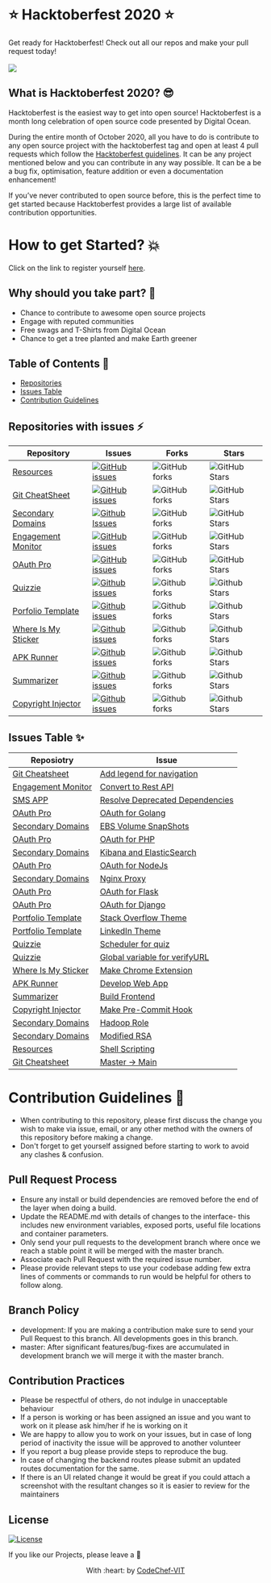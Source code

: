 <h1>
 ⭐️ Hacktoberfest 2020 ⭐️
</h1>
Get ready for Hacktoberfest! Check out all our repos and make your pull request today!
<br> 

<br>
<img src="https://embed-fastly.wistia.com/deliveries/49bd387c40e2c5aada92abdf973bc46d.webp?image_crop_resized=960x540">

<h2>
 What is Hacktoberfest 2020? 😎
</h2>
Hacktoberfest is the easiest way to get into open source! Hacktoberfest is a month long celebration of open source code presented by Digital Ocean.

During the entire month of October 2020, all you have to do is contribute to any open source project with the hacktoberfest tag and open at least 4 pull requests which follow the [Hacktoberfest guidelines](https://hacktoberfest.digitalocean.com/hacktoberfest-update?updated). It can be any project mentioned below and you can contribute in any way possible. It can be a be a bug fix, optimisation, feature addition or even a documentation enhancement! 

If you’ve never contributed to open source before, this is the perfect time to get started because Hacktoberfest provides a large list of available contribution opportunities.

<h1>
How to get Started? 💥 
</h1>

Click on the link to register yourself [here](https://hacktoberfest.digitalocean.com/).

## Why should you take part? 🙌 
- Chance to contribute to awesome open source projects 
- Engage with reputed communities
- Free swags and T-Shirts from Digital Ocean
- Chance to get a tree planted and make Earth greener

## Table of Contents 💃
* [Repositories](#repositories-with-issues-%EF%B8%8F)
* [Issues Table](#issues-table--)
* [Contribution Guidelines](#contribution-guidelines--)


## Repositories with issues ⚡️ 
| Repository | Issues | Forks | Stars | 
|---- | ----- | ----- | ---- | 
| [Resources](https://github.com/CodeChefVIT/resources) | [![GitHub issues](https://img.shields.io/github/issues/CodeChefVIT/resources?color=orange)](https://github.com/CodeChefVIT/resources/issues) | 	![GitHub forks](https://img.shields.io/github/forks/CodeChefVIT/resources?color=yellow) | ![GitHub Stars](https://img.shields.io/github/stars/CodeChefVIT/resources?color=green)|
| [Git CheatSheet](https://github.com/CodeChefVIT/git-cheatsheet) | [![GitHub issues](https://img.shields.io/github/issues/CodeChefVIT/git-cheatsheet?color=orange)](https://github.com/CodeChefVIT/git-cheatsheet/issues) | ![GitHub forks](https://img.shields.io/github/forks/CodeChefVIT/git-cheatsheet?color=yellow) | ![GitHub Stars](https://img.shields.io/github/stars/CodeChefVIT/git-cheatsheet?color=green) |
| [Secondary Domains](https://github.com/CodeChefVIT/Secondary-Domain-Tasks-20) | [![Github Issues](https://img.shields.io/github/issues/CodeChefVIT/Secondary-Domain-Tasks-20?color=orange)](https://github.com/CodeChefVIT/Secondary-Domain-Tasks-20/issues) | ![GitHub forks](https://img.shields.io/github/forks/CodeChefVIT/Secondary-Domain-Tasks-20?color=yellow) | ![GitHub Stars](https://img.shields.io/github/stars/CodeChefVIT/Secondary-Domain-Tasks-20?color=green)
| [Engagement Monitor](https://github.com/CodeChefVIT/Engagement-Monitor) | [![GitHub issues](https://img.shields.io/github/issues/CodeChefVIT/Engagement-Monitor?color=orange)](https://github.com/CodeChefVIT/Engagement-Monitor/issues) | ![GitHub forks](https://img.shields.io/github/forks/CodeChefVIT/Engagement-Monitor?color=yellow) | ![GitHub Stars](https://img.shields.io/github/stars/CodeChefVIT/Engagement-Monitor?color=green) |
| [OAuth Pro](https://github.com/CodeChefVIT/OAuth-Pro) | [![GitHub issues](https://img.shields.io/github/issues/CodeChefVIT/OAuth-Pro?color=orange)](https://github.com/CodeChefVIT/OAuth-Pro/issues) | ![GitHub forks](https://img.shields.io/github/forks/CodeChefVIT/OAuth-Pro?color=yellow) | ![GitHub Stars](https://img.shields.io/github/stars/CodeChefVIT/OAuth-Pro?color=green) | 
| [Quizzie](https://github.com/CodeChefVIT/Quizzie) | [![Github issues](https://img.shields.io/github/issues/CodeChefVIT/Quizzie?color=orange)](https://github.com/CodeChefVIT/Quizzie/issues) | ![Github forks](https://img.shields.io/github/forks/CodeChefVIT/Quizzie?color=yellow) | ![Github Stars](https://img.shields.io/github/stars/CodeChefVIT/Quizzie?color=yellow) |
| [Porfolio Template](https://github.com/CodeChefVIT/Portfolio-Template) | [![Github issues](https://img.shields.io/github/issues/CodeChefVIT/Portfolio-Template?color=orange)](https://github.com/CodeChefVIT/Portfolio-Template/issues) | ![Github forks](https://img.shields.io/github/forks/CodeChefVIT/Portfolio-Template?color=yellow) | ![Github Stars](https://img.shields.io/github/stars/CodeChefVIT/Portfolio-Template?color=yellow) |
| [Where Is My Sticker](https://github.com/CodeChefVIT/Where-Is-My-Sticker) | [![Github issues](https://img.shields.io/github/issues/CodeChefVIT/Where-Is-My-Sticker?color=orange)](https://github.com/CodeChefVIT/Portfolio-Template/issues) | ![Github forks](https://img.shields.io/github/forks/CodeChefVIT/Where-Is-My-Sticker?color=yellow) | ![Github Stars](https://img.shields.io/github/stars/CodeChefVIT/Where-Is-My-Sticker?color=yellow) |
| [APK Runner](https://github.com/CodeChefVIT/APK-Runner) | [![Github issues](https://img.shields.io/github/issues/CodeChefVIT/APK-Runner?color=orange)](https://github.com/CodeChefVIT/APK-Runner/issues) | ![Github forks](https://img.shields.io/github/forks/CodeChefVIT/APK-Runner?color=yellow) | ![Github Stars](https://img.shields.io/github/stars/CodeChefVIT/APK-Runner?color=yellow) |
| [Summarizer](https://github.com/CodeChefVIT/Summarizer) | [![Github issues](https://img.shields.io/github/issues/CodeChefVIT/Summarizer?color=orange)](https://github.com/CodeChefVIT/Summarizer/issues) | ![Github forks](https://img.shields.io/github/forks/CodeChefVIT/Summarizer?color=yellow) | ![Github Stars](https://img.shields.io/github/stars/CodeChefVIT/Summarizer?color=yellow) |
| [Copyright Injector](https://github.com/CodeChefVIT/Copyright-Injector) | [![Github issues](https://img.shields.io/github/issues/CodeChefVIT/Copyright-Injector?color=orange)](https://github.com/CodeChefVIT/Copyright-Injector/issues) | ![Github forks](https://img.shields.io/github/forks/CodeChefVIT/Copyright-Injector?color=yellow) | ![Github Stars](https://img.shields.io/github/stars/CodeChefVIT/Copyright-Injector?color=yellow) |


## Issues Table  ✨
| Reposiotry | Issue | 
|---|---|
| [Git Cheatsheet](https://github.com/CodeChefVIT/git-cheatsheet) | [Add legend for navigation](https://github.com/CodeChefVIT/git-cheatsheet/issues/7) |
| [Engagement Monitor](https://github.com/CodeChefVIT/Engagement-Monitor) | [Convert to Rest API](https://github.com/CodeChefVIT/Engagement-Monitor/issues/22) |
| [SMS APP](https://github.com/CodeChefVIT/sms_app) | [Resolve Deprecated Dependencies](https://github.com/CodeChefVIT/sms_app/issues/9) |
| [OAuth Pro](https://github.com/CodeChefVIT/OAuth-Pro) | [OAuth for Golang](https://github.com/CodeChefVIT/OAuth-Pro/issues/6) |
| [Secondary Domains](https://github.com/CodeChefVIT/Secondary-Domain-Tasks-20) | [EBS Volume SnapShots](https://github.com/CodeChefVIT/Secondary-Domain-Tasks-20/issues/9) | 
| [OAuth Pro](https://github.com/CodeChefVIT/OAuth-Pro) | [OAuth for PHP](https://github.com/CodeChefVIT/OAuth-Pro/issues/8) |
| [Secondary Domains](https://github.com/CodeChefVIT/Secondary-Domain-Tasks-20) | [Kibana and ElasticSearch](https://github.com/CodeChefVIT/Secondary-Domain-Tasks-20/issues/8) | 
| [OAuth Pro](https://github.com/CodeChefVIT/OAuth-Pro) | [OAuth for NodeJs](https://github.com/CodeChefVIT/OAuth-Pro/issues/5) |
| [Secondary Domains](https://github.com/CodeChefVIT/Secondary-Domain-Tasks-20) | [Nginx Proxy](https://github.com/CodeChefVIT/Secondary-Domain-Tasks-20/issues/7) | 
| [OAuth Pro](https://github.com/CodeChefVIT/OAuth-Pro) | [OAuth for Flask](https://github.com/CodeChefVIT/OAuth-Pro/issues/4) |
| [OAuth Pro](https://github.com/CodeChefVIT/OAuth-Pro) | [OAuth for Django](https://github.com/CodeChefVIT/OAuth-Pro/issues/3) |
| [Portfolio Template](https://github.com/CodeChefVIT/Portfolio-Template) | [Stack Overflow Theme](https://github.com/CodeChefVIT/Portfolio-Template/issues/4) |
| [Portfolio Template](https://github.com/CodeChefVIT/Portfolio-Template) | [LinkedIn Theme](https://github.com/CodeChefVIT/Portfolio-Template/issues/5) |
| [Quizzie](https://github.com/CodeChefVIT/Quizzie) | [Scheduler for quiz](https://github.com/CodeChefVIT/Quizzie/issues/107) |
| [Quizzie](https://github.com/CodeChefVIT/Quizzie) | [Global variable for verifyURL](https://github.com/CodeChefVIT/Quizzie/issues/108) |
| [Where Is My Sticker](https://github.com/CodeChefVIT/Where-Is-My-Sticker) | [Make Chrome Extension](https://github.com/CodeChefVIT/Where-Is-My-Sticker/issues/1) |
| [APK Runner](https://github.com/CodeChefVIT/APK-Runner) | [Develop Web App](https://github.com/CodeChefVIT/APK-Runner/issues/1) |
| [Summarizer](https://github.com/CodeChefVIT/Summarizer) | [Build Frontend](https://github.com/CodeChefVIT/Summarizer/issues/3) |
| [Copyright Injector](https://github.com/CodeChefVIT/Copyright-Injector) | [Make Pre-Commit Hook](https://github.com/CodeChefVIT/Copyright-Injector/issues/1) |
| [Secondary Domains](https://github.com/CodeChefVIT/Secondary-Domain-Tasks-20) | [Hadoop Role](https://github.com/CodeChefVIT/Secondary-Domain-Tasks-20/issues/12) | 
| [Secondary Domains](https://github.com/CodeChefVIT/Secondary-Domain-Tasks-20) | [Modified RSA](https://github.com/CodeChefVIT/Secondary-Domain-Tasks-20/issues/11) | 
| [Resources](https://github.com/CodeChefVIT/resources) | [Shell Scripting](https://github.com/CodeChefVIT/resources/issues/43) | 
| [Git Cheatsheet](https://github.com/CodeChefVIT/git-cheatsheet) | [Master -> Main](https://github.com/CodeChefVIT/git-cheatsheet/issues/12) |

# Contribution Guidelines  🙂
- When contributing to this repository, please first discuss the change you wish to make via issue, email, or any other method with the owners of this repository before making a change. 
- Don't forget to get yourself assigned before starting to work to avoid any clashes & confusion.


## Pull Request Process
* Ensure any install or build dependencies are removed before the end of the layer when doing a build.
* Update the README.md with details of changes to the interface- this includes new environment variables, exposed ports, useful file locations and container parameters.
* Only send your pull requests to the development branch where once we reach a stable point it will be merged with the master branch.
* Associate each Pull Request with the required issue number.
* Please provide relevant steps to use your codebase adding few extra lines of comments or commands to run would be helpful for others to follow along.

## Branch Policy
- development: If you are making a contribution make sure to send your Pull Request to this branch. All developments goes in this branch.
- master: After significant features/bug-fixes are accumulated in development branch we will merge it with the master branch.

## Contribution Practices
- Please be respectful of others, do not indulge in unacceptable behaviour 
- If a person is working or has been assigned an issue and you want to work on it please ask him/her if he is working on it
- We are happy to allow you to work on your issues, but in case of long period of inactivity the issue will be approved to another volunteer
- If you report a bug please provide steps to reproduce the bug.
- In case of changing the backend routes please submit an updated routes documentation for the same.
- If there is an UI related change it would be great if you could attach a screenshot with the resultant changes so it is easier to review for the maintainers


## License
[![License](http://img.shields.io/:license-mit-blue.svg?style=flat-square)](http://badges.mit-license.org)

If you like our Projects, please leave a 🌟

<p align="center">
	With :heart: by <a href="https://www.codechefvit.com" target="_blank">CodeChef-VIT</a>
</p>

